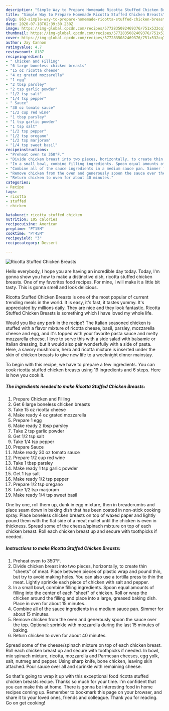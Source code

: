 ```yaml
---
description: "Simple Way to Prepare Homemade Ricotta Stuffed Chicken Breasts"
title: "Simple Way to Prepare Homemade Ricotta Stuffed Chicken Breasts"
slug: 863-simple-way-to-prepare-homemade-ricotta-stuffed-chicken-breasts
date: 2020-07-18T02:39:30.230Z
image: https://img-global.cpcdn.com/recipes/5772835082469376/751x532cq70/ricotta-stuffed-chicken-breasts-recipe-main-photo.jpg
thumbnail: https://img-global.cpcdn.com/recipes/5772835082469376/751x532cq70/ricotta-stuffed-chicken-breasts-recipe-main-photo.jpg
cover: https://img-global.cpcdn.com/recipes/5772835082469376/751x532cq70/ricotta-stuffed-chicken-breasts-recipe-main-photo.jpg
author: Jay Cannon
ratingvalue: 4.7
reviewcount: 8187
recipeingredient:
- " Chicken and Filling"
- "6 large boneless chicken breasts"
- "15 oz ricotta cheese"
- "4 oz grated mozzarella"
- "1 egg"
- "2 tbsp parsley"
- "2 tsp garlic powder"
- "1/2 tsp salt"
- "1/4 tsp pepper"
- " Sauce"
- "30 oz tomato sauce"
- "1/2 cup red wine"
- "1 tbsp parsley"
- "1 tsp garlic powder"
- "1 tsp salt"
- "1/2 tsp pepper"
- "1/2 tsp oregano"
- "1/2 tsp marjoram"
- "1/4 tsp sweet basil"
recipeinstructions:
- "Preheat oven to 350°F."
- "Divide chicken breast into two pieces, horizontally, to create thin &#34;sheets&#34; of meat. Place between pieces of plastic wrap and pound thin, but try to avoid making holes. You can also use a tortilla press to thin the meat. Lightly sprinkle each piece of chicken with salt and pepper."
- "In a small bowl, combine filling ingredients. Spoon equal amounts of filling into the center of each &#34;sheet&#34; of chicken. Roll or wrap the chicken around the filling and place into a large, greased baking dish. Place in oven for about 15 minutes.."
- "Combine all of the sauce ingredients in a medium sauce pan. Simmer for about 15 minutes."
- "Remove chicken from the oven and generously spoon the sauce over the top. Optional: sprinkle with mozzarella during the last 15 minutes of baking."
- "Return chicken to oven for about 40 minutes."
categories:
- Recipe
tags:
- ricotta
- stuffed
- chicken

katakunci: ricotta stuffed chicken 
nutrition: 105 calories
recipecuisine: American
preptime: "PT15M"
cooktime: "PT45M"
recipeyield: "3"
recipecategory: Dessert

---
```



![Ricotta Stuffed Chicken Breasts](https://img-global.cpcdn.com/recipes/5772835082469376/751x532cq70/ricotta-stuffed-chicken-breasts-recipe-main-photo.jpg)

Hello everybody, I hope you are having an incredible day today. Today, I'm gonna show you how to make a distinctive dish, ricotta stuffed chicken breasts. One of my favorites food recipes. For mine, I will make it a little bit tasty. This is gonna smell and look delicious.

Ricotta Stuffed Chicken Breasts is one of the most popular of current trending meals in the world. It is easy, it's fast, it tastes yummy. It's appreciated by millions daily. They are nice and they look fantastic. Ricotta Stuffed Chicken Breasts is something which I have loved my whole life.

Would you like any pork in the recipe? The Italian seasoned chicken is stuffed with a flavor mixture of ricotta cheese, basil, parsley, mozzarella cheese and egg, and it&#39;s topped with your favorite pasta sauce and melty mozzarella cheese. I love to serve this with a side salad with balsamic or Italian dressing, but it would also pair wonderfully with a side of pasta. Here, a savory mushroom, herb and ricotta mixture is inserted under the skin of chicken breasts to give new life to a weeknight dinner mainstay.


To begin with this recipe, we have to prepare a few ingredients. You can cook ricotta stuffed chicken breasts using 19 ingredients and 6 steps. Here is how you cook it.

<!--inarticleads1-->

##### The ingredients needed to make Ricotta Stuffed Chicken Breasts:

1. Prepare  Chicken and Filling
1. Get 6 large boneless chicken breasts
1. Take 15 oz ricotta cheese
1. Make ready 4 oz grated mozzarella
1. Prepare 1 egg
1. Make ready 2 tbsp parsley
1. Take 2 tsp garlic powder
1. Get 1/2 tsp salt
1. Take 1/4 tsp pepper
1. Prepare  Sauce
1. Make ready 30 oz tomato sauce
1. Prepare 1/2 cup red wine
1. Take 1 tbsp parsley
1. Make ready 1 tsp garlic powder
1. Get 1 tsp salt
1. Make ready 1/2 tsp pepper
1. Prepare 1/2 tsp oregano
1. Take 1/2 tsp marjoram
1. Make ready 1/4 tsp sweet basil


One by one, roll them up, dunk in egg mixture, then in breadcrumbs and place seam down in baking dish that has been coated in non-stick cooking spray. Place boneless chicken breasts on top of waxed paper and lightly pound them with the flat side of a meat mallet until the chicken is even in thickness. Spread some of the cheese/spinach mixture on top of each chicken breast. Roll each chicken breast up and secure with toothpicks if needed. 

<!--inarticleads2-->

##### Instructions to make Ricotta Stuffed Chicken Breasts:

1. Preheat oven to 350°F.
1. Divide chicken breast into two pieces, horizontally, to create thin &#34;sheets&#34; of meat. Place between pieces of plastic wrap and pound thin, but try to avoid making holes. You can also use a tortilla press to thin the meat. Lightly sprinkle each piece of chicken with salt and pepper.
1. In a small bowl, combine filling ingredients. Spoon equal amounts of filling into the center of each &#34;sheet&#34; of chicken. Roll or wrap the chicken around the filling and place into a large, greased baking dish. Place in oven for about 15 minutes..
1. Combine all of the sauce ingredients in a medium sauce pan. Simmer for about 15 minutes.
1. Remove chicken from the oven and generously spoon the sauce over the top. Optional: sprinkle with mozzarella during the last 15 minutes of baking.
1. Return chicken to oven for about 40 minutes.


Spread some of the cheese/spinach mixture on top of each chicken breast. Roll each chicken breast up and secure with toothpicks if needed. In bowl, mix spinach mixture, ricotta, mozzarella and Parmesan cheeses, egg yolk, salt, nutmeg and pepper. Using sharp knife, bone chicken, leaving skin attached. Pour sauce over all and sprinkle with remaining cheese. 

So that's going to wrap it up with this exceptional food ricotta stuffed chicken breasts recipe. Thanks so much for your time. I'm confident that you can make this at home. There is gonna be interesting food in home recipes coming up. Remember to bookmark this page on your browser, and share it to your loved ones, friends and colleague. Thank you for reading. Go on get cooking!
